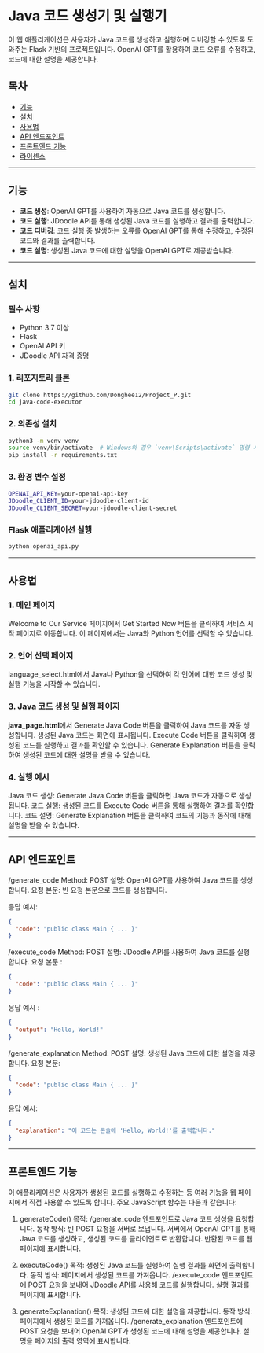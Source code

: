 # Java 코드 생성기 및 실행기

이 웹 애플리케이션은 사용자가 Java 코드를 생성하고 실행하며 디버깅할 수 있도록 도와주는 Flask 기반의 프로젝트입니다. OpenAI GPT를 활용하여 코드 오류를 수정하고, 코드에 대한 설명을 제공합니다.

## 목차

- [기능](#기능)
- [설치](#설치)
- [사용법](#사용법)
- [API 엔드포인트](#api-엔드포인트)
- [프론트엔드 기능](#프론트엔드-기능)
- [라이센스](#라이센스)

---

## 기능

- **코드 생성**: OpenAI GPT를 사용하여 자동으로 Java 코드를 생성합니다.
- **코드 실행**: JDoodle API를 통해 생성된 Java 코드를 실행하고 결과를 출력합니다.
- **코드 디버깅**: 코드 실행 중 발생하는 오류를 OpenAI GPT를 통해 수정하고, 수정된 코드와 결과를 출력합니다.
- **코드 설명**: 생성된 Java 코드에 대한 설명을 OpenAI GPT로 제공받습니다.

---

## 설치

### 필수 사항

- Python 3.7 이상
- Flask
- OpenAI API 키
- JDoodle API 자격 증명

### 1. 리포지토리 클론

```bash
git clone https://github.com/Donghee12/Project_P.git
cd java-code-executor

```

### 2. 의존성 설치

```bash
python3 -m venv venv
source venv/bin/activate  # Windows의 경우 `venv\Scripts\activate` 명령 사용
pip install -r requirements.txt
```

### 3. 환경 변수 설정
```bash
OPENAI_API_KEY=your-openai-api-key
JDoodle_CLIENT_ID=your-jdoodle-client-id
JDoodle_CLIENT_SECRET=your-jdoodle-client-secret
```

###  Flask 애플리케이션 실행

```bash
python openai_api.py
```

---
## 사용법

### 1. 메인 페이지
Welcome to Our Service 페이지에서 Get Started Now 버튼을 클릭하여 서비스 시작 페이지로 이동합니다.
이 페이지에서는 Java와 Python 언어를 선택할 수 있습니다.

### 2. 언어 선택 페이지
language_select.html에서 Java나 Python을 선택하여 각 언어에 대한 코드 생성 및 실행 기능을 시작할 수 있습니다.

### 3. Java 코드 생성 및 실행 페이지
**java_page.html**에서 Generate Java Code 버튼을 클릭하여 Java 코드를 자동 생성합니다.
생성된 Java 코드는 화면에 표시됩니다.
Execute Code 버튼을 클릭하여 생성된 코드를 실행하고 결과를 확인할 수 있습니다.
Generate Explanation 버튼을 클릭하여 생성된 코드에 대한 설명을 받을 수 있습니다.

### 4. 실행 예시
Java 코드 생성: Generate Java Code 버튼을 클릭하면 Java 코드가 자동으로 생성됩니다.
코드 실행: 생성된 코드를 Execute Code 버튼을 통해 실행하여 결과를 확인합니다.
코드 설명: Generate Explanation 버튼을 클릭하여 코드의 기능과 동작에 대해 설명을 받을 수 있습니다.

---

## API 엔드포인트

/generate_code
Method: POST
설명: OpenAI GPT를 사용하여 Java 코드를 생성합니다.
요청 본문: 빈 요청 본문으로 코드를 생성합니다.

응답 예시:
```json
{
  "code": "public class Main { ... }"
}
```

/execute_code
Method: POST
설명: JDoodle API를 사용하여 Java 코드를 실행합니다.
요청 본문 :
```json
{
  "code": "public class Main { ... }"
}
```
응답 예시 :
```json
{
  "output": "Hello, World!"
}
```
/generate_explanation
Method: POST
설명: 생성된 Java 코드에 대한 설명을 제공합니다.
요청 본문:
```json
{
  "code": "public class Main { ... }"
}
```
응답 예시:
```json
{
  "explanation": "이 코드는 콘솔에 'Hello, World!'를 출력합니다."
}
```

---

## 프론트엔드 기능

이 애플리케이션은 사용자가 생성된 코드를 실행하고 수정하는 등 여러 기능을 웹 페이지에서 직접 사용할 수 있도록 합니다. 주요 JavaScript 함수는 다음과 같습니다:

1. generateCode()
목적: /generate_code 엔드포인트로 Java 코드 생성을 요청합니다.
동작 방식:
빈 POST 요청을 서버로 보냅니다.
서버에서 OpenAI GPT를 통해 Java 코드를 생성하고, 생성된 코드를 클라이언트로 반환합니다.
반환된 코드를 웹 페이지에 표시합니다.

3. executeCode()
목적: 생성된 Java 코드를 실행하여 실행 결과를 화면에 출력합니다.
동작 방식:
페이지에서 생성된 코드를 가져옵니다.
/execute_code 엔드포인트에 POST 요청을 보내어 JDoodle API를 사용해 코드를 실행합니다.
실행 결과를 페이지에 표시합니다.

5. generateExplanation()
목적: 생성된 코드에 대한 설명을 제공합니다.
동작 방식:
페이지에서 생성된 코드를 가져옵니다.
/generate_explanation 엔드포인트에 POST 요청을 보내어 OpenAI GPT가 생성된 코드에 대해 설명을 제공합니다.
설명을 페이지의 출력 영역에 표시합니다.



